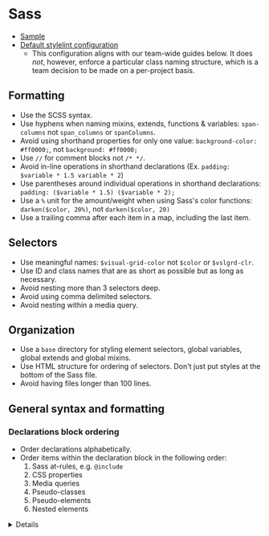 # Sass

- [Sample](sample.scss)
- [Default stylelint configuration](.stylelintrc.json)
  - This configuration aligns with our team-wide guides below. It does _not_,
    however, enforce a particular class naming structure,
    which is a team decision to be made on a per-project basis.

## Formatting

* Use the SCSS syntax.
* Use hyphens when naming mixins, extends, functions & variables: `span-columns` not `span_columns` or `spanColumns`.
* Avoid using shorthand properties for only one value: `background-color: #ff0000;`, not `background: #ff0000;`
* Use `//` for comment blocks not `/* */`.
* Avoid in-line operations in shorthand declarations (Ex. `padding: $variable * 1.5 variable * 2`)
* Use parentheses around individual operations in shorthand declarations: `padding: ($variable * 1.5) ($variable * 2);`
* Use a `%` unit for the amount/weight when using Sass's color functions: `darken($color, 20%)`, not `darken($color, 20)`
* Use a trailing comma after each item in a map, including the last item.

## Selectors

* Use meaningful names: `$visual-grid-color` not `$color` or `$vslgrd-clr`.
* Use ID and class names that are as short as possible but as long as necessary.
* Avoid nesting more than 3 selectors deep.
* Avoid using comma delimited selectors.
* Avoid nesting within a media query.

## Organization

* Use a `base` directory for styling element selectors, global variables, global extends and global mixins.
* Use HTML structure for ordering of selectors. Don't just put styles at the bottom of the Sass file.
* Avoid having files longer than 100 lines.

## General syntax and formatting

### Declarations block ordering

- Order declarations alphabetically.
- Order items within the declaration block in the following order:
    1. Sass at-rules, e.g. `@include`
    1. CSS properties
    1. Media queries
    1. Pseudo-classes
    1. Pseudo-elements
    1. Nested elements

<details>

#### Code examples

Alphabetize declarations:

```scss
.class {
  display: block;
  text-align: center;
  width: 100%;
}
```

Alphabetize prefixed properties as if the prefix doesn't exist:

```scss
.class {
  font-family: system-ui;
  -webkit-font-smoothing: antialiased;
  font-weight: $weight-variable;
}
```

Comprehensive example of ordering items within a declaration block:

```scss
.class {
  @include size(10px);

  display: block;
  margin: $spacing-variable;

  @media (min-width: $screen-variable) {
    padding: $spacing-variable;
  }

  &:focus {
    border-color: $color-variable;
  }

  &::before {
    content: "";
  }

  .nested-element {
    margin: $spacing-variable;
  }
}
```

#### Motivation

Alphabetizing is automatable and is commonly a feature built into
code editors (see Resources below).

#### Linting

Alphabetical declaration ordering can be linted using stylelint with the
[stylelint-order][stylelint-order] plugin and its
`order/properties-alphabetical-order` rule.

[stylelint-order]: https://github.com/hudochenkov/stylelint-order

#### Resources

- Atom users can use the [Sort Lines package][sort-lines], which provides
  commands and keybindings for alphabetical sorting.
- Sublime Text users can use the `Edit > Sort Lines` menu item, or press
  <kbd>F5</kbd> to sort lines alphabetically.

[sort-lines]: https://github.com/atom/sort-lines

</details>
